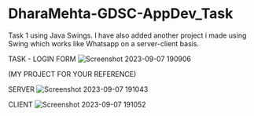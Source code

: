 # DharaMehta-GDSC-AppDev_Task
Task 1 using Java Swings. I have also added another project i made using Swing which works like Whatsapp on a server-client basis.

TASK - LOGIN FORM
![Screenshot 2023-09-07 190906](https://github.com/dharamehtaa/DharaMehta-GDSC-AppDev_Task/assets/142228923/5f514b1a-1c91-4677-a1ae-937db784454d)

(MY PROJECT FOR YOUR REFERENCE)

SERVER
![Screenshot 2023-09-07 191043](https://github.com/dharamehtaa/DharaMehta-GDSC-AppDev_Task/assets/142228923/b6d40893-a977-4db6-a600-a315ddb719e7)

CLIENT
![Screenshot 2023-09-07 191052](https://github.com/dharamehtaa/DharaMehta-GDSC-AppDev_Task/assets/142228923/5ba20bc1-e20d-469c-8817-65c014d9e691)
